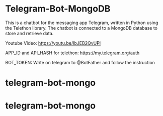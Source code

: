 # Telegram-Bot-MongoDB

This is a chatbot for the messaging app Telegram, written in Python using the Telethon library. The chatbot is connected to a MongoDB database to store and retrieve data.

Youtube Video: https://youtu.be/IbJEB2QvUPI

APP_ID and API_HASH for telethon: https://my.telegram.org/auth

BOT_TOKEN: Write on telegram to @BotFather and follow the instruction
# telegram-bot-mongo
# telegram-bot-mongo
